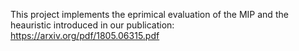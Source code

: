 This project implements the eprimical evaluation of the MIP and the heauristic introduced in our publication: https://arxiv.org/pdf/1805.06315.pdf

